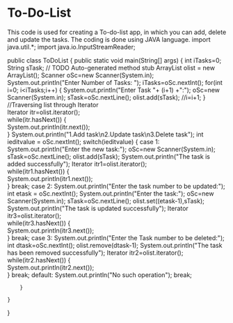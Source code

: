 # To-Do-List
This code is used for creating a To-do-list app, in which you can add, delete and update the tasks. The coding is done using JAVA language.
import java.util.*;
import java.io.InputStreamReader;

public class ToDoList {
	public static void main(String[] args) 
	{
		int iTasks=0;
		String sTask;
		// TODO Auto-generated method stub
		ArrayList<String> olist = new ArrayList<String>();
		Scanner oSc=new Scanner(System.in);
		System.out.println("Enter Number of Tasks: ");
		iTasks=oSc.nextInt();
		for(int i=0; i<iTasks;i++)
		{
			System.out.println("Enter Task "+ (i+1) +":");
			oSc=new Scanner(System.in);
			sTask=oSc.nextLine();
			olist.add(sTask);
			//i=i+1;
		}
		//Traversing list through Iterator  
		Iterator itr=olist.iterator();  
		while(itr.hasNext())
		{  
		System.out.println(itr.next());  	
		}
		System.out.println("1.Add task\n2.Update task\n3.Delete task");
		int ieditvalue = oSc.nextInt();
		switch(ieditvalue)
		{
		case 1:
			System.out.println("Enter the new task:");
			oSc=new Scanner(System.in);
			sTask=oSc.nextLine();
			olist.add(sTask);
			System.out.println("The task is added successfully");
			Iterator itr1=olist.iterator();  
			while(itr1.hasNext())
			{  
			System.out.println(itr1.next());  	
			}
			break;
		case 2:
			System.out.println("Enter the task number to be updated:");
			int etask = oSc.nextInt();
			System.out.println("Enter the task:");
			oSc=new Scanner(System.in);
			sTask=oSc.nextLine();
			olist.set((etask-1),sTask);
			System.out.println("The task is updated successfully");
			Iterator itr3=olist.iterator();  
			while(itr3.hasNext())
			{  
			System.out.println(itr3.next());  	
			}
			break;
		case 3:
			System.out.println("Enter the Task number to be deleted:");
			int dtask=oSc.nextInt();
			olist.remove(dtask-1); 
			System.out.println("The task has been removed successfully");
			Iterator itr2=olist.iterator();  
			while(itr2.hasNext())
			{  
			System.out.println(itr2.next());  	
			}
			break;
		default:
			System.out.println("No such operation");
			break;
		
		}
		
	}
}

